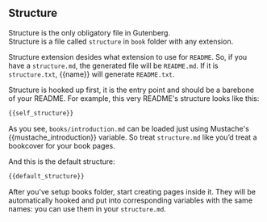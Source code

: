 Structure
---------

Structure is the only obligatory file in Gutenberg.  
Structure is a file called `structure` in `book` folder with any extension.

Structure extension desides what extension to use for `README`. So,
if you have a `structure.md`, the generated file will be `README.md`. If it is
`structure.txt`, {{name}} will generate `README.txt`.

Structure is hooked up first, it is the entry point and should be a barebone of your README.
For example, this very README's structure looks like this:

```md
{{self_structure}}
```

As you see, `books/introduction.md` can be loaded just using Mustache's
{{mustache_introduction}} variable. So treat `structure.md` like you’d treat
a bookcover for your book pages.

And this is the default structure:

```md
{{default_structure}}
```

After you've setup books folder, start creating pages inside it. They will be
automatically hooked and put into corresponding variables with the same names: you can use
them in your `structure.md`.
